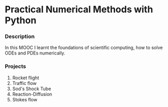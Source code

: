 # Practical Numerical Methods with Python

### Description
In this MOOC I learnt the foundations of scientific computing, how to solve ODEs and PDEs numerically.

### Projects
1. Rocket flight
2. Traffic flow
3. Sod's Shock Tube
4. Reaction-Diffusion
5. Stokes flow
